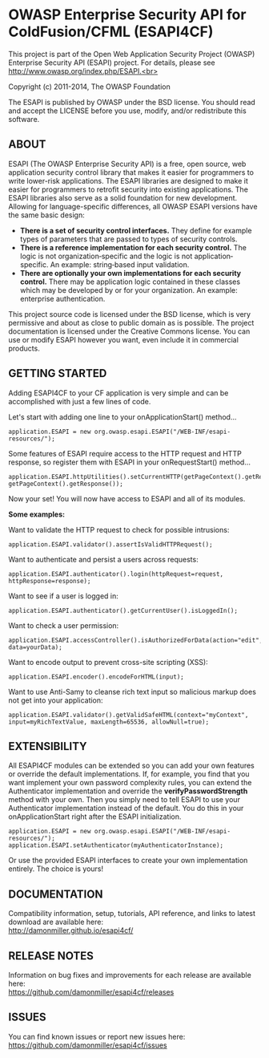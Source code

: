 OWASP Enterprise Security API for ColdFusion/CFML (ESAPI4CF)
=
This project is part of the Open Web Application Security Project (OWASP) Enterprise Security API (ESAPI) project. For details, please see http://www.owasp.org/index.php/ESAPI.<br>

Copyright (c) 2011-2014, The OWASP Foundation<br>

The ESAPI is published by OWASP under the BSD license. You should read and accept the LICENSE before you use, modify, and/or redistribute this software.<br>

ABOUT
-
ESAPI (The OWASP Enterprise Security API) is a free, open source, web application security control library that makes it easier for programmers to write lower-risk applications. The ESAPI libraries are designed to make it easier for programmers to retrofit security into existing applications. The ESAPI libraries also serve as a solid foundation for new development. Allowing for language-specific differences, all OWASP ESAPI versions have the same basic design:
- **There is a set of security control interfaces.** They define for example types of parameters that are passed to types of security controls.
- **There is a reference implementation for each security control.** The logic is not organization‐specific and the logic is not application‐specific. An example: string‐based input validation.
- **There are optionally your own implementations for each security control.** There may be application logic contained in these classes which may be developed by or for your organization. An example: enterprise authentication.

This project source code is licensed under the BSD license, which is very permissive and about as close to public domain as is possible. The project documentation is licensed under the Creative Commons license. You can use or modify ESAPI however you want, even include it in commercial products.

GETTING STARTED
-
Adding ESAPI4CF to your CF application is very simple and can be accomplished with just a few lines of code.<br>

Let's start with adding one line to your onApplicationStart() method...
```
application.ESAPI = new org.owasp.esapi.ESAPI("/WEB-INF/esapi-resources/");
```
Some features of ESAPI require access to the HTTP request and HTTP response, so register them with ESAPI in your onRequestStart() method...
```
application.ESAPI.httpUtilities().setCurrentHTTP(getPageContext().getRequest(), getPageContext().getResponse());
```
Now your set! You will now have access to ESAPI and all of its modules.<br>

**Some examples:**<br>

Want to validate the HTTP request to check for possible intrusions:
```
application.ESAPI.validator().assertIsValidHTTPRequest();
```
Want to authenticate and persist a users across requests:
```
application.ESAPI.authenticator().login(httpRequest=request, httpResponse=response);
```

Want to see if a user is logged in:
```
application.ESAPI.authenticator().getCurrentUser().isLoggedIn();
```

Want to check a user permission:
```
application.ESAPI.accessController().isAuthorizedForData(action="edit", data=yourData);
```

Want to encode output to prevent cross-site scripting (XSS):
```
application.ESAPI.encoder().encodeForHTML(input);
```

Want to use Anti-Samy to cleanse rich text input so malicious markup does not get into your application:
```
application.ESAPI.validator().getValidSafeHTML(context="myContext", input=myRichTextValue, maxLength=65536, allowNull=true);
```

EXTENSIBILITY
-
All ESAPI4CF modules can be extended so you can add your own features or override the default implementations.  If, for example, you find that you want implement your own password complexity rules, you can extend the Authenticator implementation and override the **verifyPasswordStrength** method with your own.  Then you simply need to tell ESAPI to use your Authenticator implementation instead of the default.  You do this in your onApplicationStart right after the ESAPI initialization.
```
application.ESAPI = new org.owasp.esapi.ESAPI("/WEB-INF/esapi-resources/");
application.ESAPI.setAuthenticator(myAuthenticatorInstance);
```

Or use the provided ESAPI interfaces to create your own implementation entirely.  The choice is yours!

DOCUMENTATION
-
Compatibility information, setup, tutorials, API reference, and links to latest download are available here:<br>
http://damonmiller.github.io/esapi4cf/

RELEASE NOTES
-
Information on bug fixes and improvements for each release are available here:<br>
https://github.com/damonmiller/esapi4cf/releases

ISSUES
-
You can find known issues or report new issues here:<br>
https://github.com/damonmiller/esapi4cf/issues

